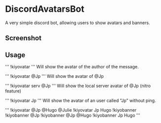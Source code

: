 # DiscordAvatarsBot
A very simple discord bot, allowing users to show avatars and banners.


## Screenshot


## Usage
'''
!kiyovatar
'''
Will show the avatar of the author of the message.

'''
!kiyovatar @Jp
'''
Will show the avatar of @Jp

'''
!kiyovatar serv @Jp
'''
Will show the local server avatar of @Jp (nitro feature)

'''
!kiyovatar Jp
'''
Will show the avatar of an user called "Jp" without ping.

'''
!kiyovatar @Jp @Hugo @Julie
!kiyovatar Jp Hugo
!kiyobanner
!kiyobanner @Jp
!kiyobanner @Jp @Hugo
!kiyobanner Jp Hugo
'''

